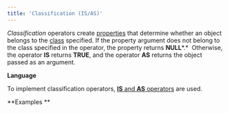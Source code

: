 ```yaml
---
title: 'Classification (IS/AS)'
---
```


*Classification* operators create [properties](Properties.md) that determine whether an object belongs to the [class](Classes.md) specified. If the property argument does not belong to the class specified in the operator, the property returns **NULL***.*  Otherwise, the operator **IS** returns **TRUE**, and the operator **AS** returns the object passed as an argument.

**Language**

To implement classification operators, [**IS** and **AS** operators](IS_AS_operators.md) are used. 

**Examples **


